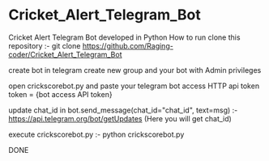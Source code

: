 # Cricket_Alert_Telegram_Bot
Cricket Alert Telegram Bot developed in Python
How to run
clone this repository :-
git clone https://github.com/Raging-coder/Cricket_Alert_Telegram_Bot

create bot in telegram
create new group and your bot with Admin privileges

open crickscorebot.py and paste your telegram bot access HTTP api token
token = {bot access API token}

update chat_id in bot.send_message(chat_id="chat_id", text=msg) :-
https://api.telegram.org/bot/getUpdates
(Here you will get chat_id)

execute crickscorebot.py :-
python crickscorebot.py

DONE
